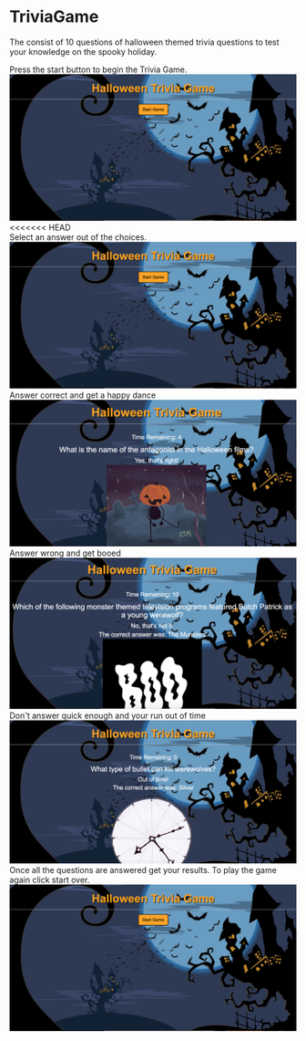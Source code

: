 # TriviaGame

The consist of 10 questions of halloween themed trivia questions to test your knowledge on the spooky holiday.<br> 

Press the start button to begin the Trivia Game.
![Start Screen](https://github.com/jterry149/TriviaGame/blob/master/assets/screenshots/Start.png)
<<<<<<< HEAD
<br>
Select an answer out of the choices.
![Question Screen](https://github.com/jterry149/TriviaGame/blob/master/assets/screenshots/Start.png)
<br>
Answer correct and get a happy dance
![Correct Screen](https://github.com/jterry149/TriviaGame/blob/master/assets/screenshots/correct.png)
<br>
Answer wrong and get booed
![Wrong Screen](https://github.com/jterry149/TriviaGame/blob/master/assets/screenshots/wrong.png)
<br>
Don't answer quick enough and your run out of time
![Time Screen](https://github.com/jterry149/TriviaGame/blob/master/assets/screenshots/time.png)
<br>
Once all the questions are answered get your results. To play the game again click start over.
![Results Screen](https://github.com/jterry149/TriviaGame/blob/master/assets/screenshots/Start.png)



